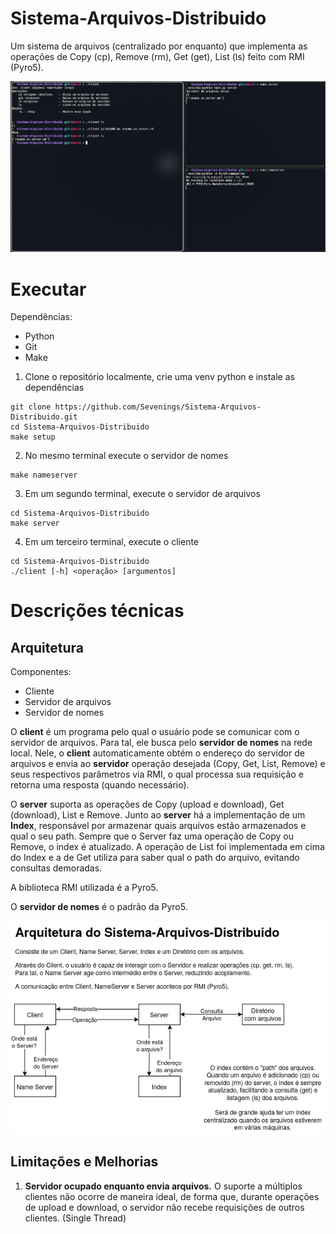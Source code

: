# Sistema-Arquivos-Distribuido

Um sistema de arquivos (centralizado por enquanto) que implementa as operações 
de Copy (cp), Remove (rm), Get (get), List (ls) feito com RMI (Pyro5).

![Upload Demo Image](docs/imagens/upload.png)


# Executar

Dependências:
- Python
- Git
- Make

1. Clone o repositório localmente, crie uma venv python e instale as dependências
```
git clone https://github.com/Sevenings/Sistema-Arquivos-Distribuido.git
cd Sistema-Arquivos-Distribuido
make setup
```

2. No mesmo terminal execute o servidor de nomes
```
make nameserver
```

3. Em um segundo terminal, execute o servidor de arquivos
```
cd Sistema-Arquivos-Distribuido
make server
```

4. Em um terceiro terminal, execute o cliente
```
cd Sistema-Arquivos-Distribuido
./client [-h] <operação> [argumentos]
```

# Descrições técnicas

## Arquitetura

Componentes:
- Cliente
- Servidor de arquivos
- Servidor de nomes

O **client** é um programa pelo qual o usuário pode se comunicar com o servidor de arquivos.
Para tal, ele busca pelo **servidor de nomes** na rede local. Nele,
o **client** automaticamente obtém o endereço do servidor de
arquivos e envia ao **servidor** operação desejada (Copy, Get, List, Remove) e
seus respectivos parâmetros via RMI, o qual
processa sua requisição e retorna uma resposta (quando necessário).

O **server** suporta as operações de Copy (upload e download), Get
(download), List e Remove. Junto ao **server** há a implementação
de um **Index**, responsável por armazenar quais arquivos estão
armazenados e qual o seu path. Sempre que o Server faz uma operação
de Copy ou Remove, o index é atualizado. A operação de List foi
implementada em cima do Index e a de Get utiliza para saber qual o
path do arquivo, evitando consultas demoradas.

A biblioteca RMI utilizada é a Pyro5.

O **servidor de nomes** é o padrão da Pyro5.

![Arquitetura](docs/imagens/arquitetura_versao_rmi.png)


## Limitações e Melhorias

1. **Servidor ocupado enquanto envia arquivos.** O suporte a múltiplos clientes 
não ocorre de maneira ideal, de forma que, durante operações de upload e 
download, o servidor não recebe requisições de outros clientes. (Single Thread)






